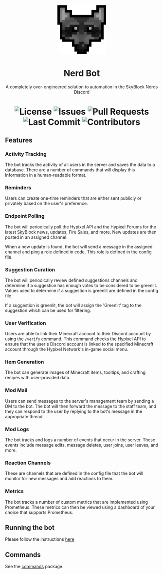 <h1 align="center">
  <img src="assets/images/icon.png" alt="Nerd Bot Icon"/>
  <br/>
</h1>

<h1 align="center">Nerd Bot</h1>
<p align="center">A completely over-engineered solution to automation in the SkyBlock Nerds Discord</p>

<h1 align="center">
  <img src="https://img.shields.io/github/license/TheMGRF/NerdBot?style=for-the-badge" alt="License"/>
  <img src="https://img.shields.io/github/issues/TheMGRF/NerdBot?style=for-the-badge" alt="Issues"/>
  <img src="https://img.shields.io/github/issues-pr/TheMGRF/NerdBot?style=for-the-badge" alt="Pull Requests"/>
  <img src="https://img.shields.io/github/last-commit/TheMGRF/NerdBot?style=for-the-badge" alt="Last Commit"/>
  <img src="https://img.shields.io/github/contributors/TheMGRF/NerdBot?style=for-the-badge" alt="Contributors"/>
</h1>

## Features

### Activity Tracking

The bot tracks the activity of all users in the server and saves the data to a database. There are a number of commands
that will display this information in a human-readable format.

### Reminders

Users can create one-time reminders that are either sent publicly or privately based on the user's preference.

### Endpoint Polling

The bot will periodically poll the Hypixel API and the Hypixel Forums for the latest SkyBlock news, updates, Fire Sales,
and more. New updates are then posted in an assigned channel.

When a new update is found, the bot will send a message in the assigned channel and ping a role defined in code. This
role is defined in the config file.

### Suggestion Curation

The bot will periodically review defined suggestions channels and determine if a suggestion has enough votes to be
considered to be greenlit. Values used to determine if a suggestion is greenlit are defined in the config file.

If a suggestion is greenlit, the bot will assign the 'Greenlit' tag to the suggestion which can be used for filtering.

### User Verification

Users are able to link their Minecraft account to their Discord account by using the `/verify` command. This command
checks the Hypixel API to ensure that the user's Discord account is linked to the specified Minecraft account through
the Hypixel Network's in-game social menu.

### Item Generation

The bot can generate images of Minecraft items, tooltips, and crafting recipes with user-provided data.

### Mod Mail

Users can send messages to the server's management team by sending a DM to the bot. The bot will then forward the
message to the staff team, and they can respond to the user by replying to the bot's message in the appropriate thread.

### Mod Logs

The bot tracks and logs a number of events that occur in the server. These events include message edits, message
deletes, user joins, user leaves, and more.

### Reaction Channels

These are channels that are defined in the config file that the bot will monitor for new messages and add reactions to
them.

### Metrics

The bot tracks a number of custom metrics that are implemented using Prometheus. These metrics can then be viewed using
a dashboard of your choice that supports Prometheus.

## Running the bot

Please follow the instructions [here](https://github.com/TheMGRF/NerdBot/blob/master/CONTRIBUTING.md)

## Commands

See the [commands](https://github.com/TheMGRF/NerdBot/tree/master/src/main/java/net/hypixel/nerdbot/command) package.
